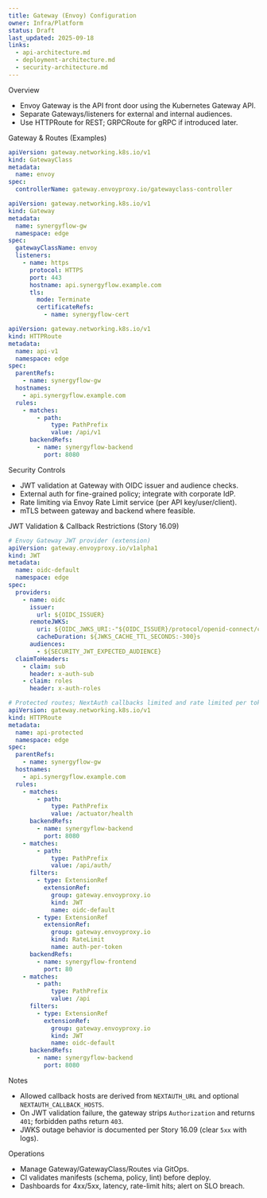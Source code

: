 ```yaml
---
title: Gateway (Envoy) Configuration
owner: Infra/Platform
status: Draft
last_updated: 2025-09-18
links:
  - api-architecture.md
  - deployment-architecture.md
  - security-architecture.md
---
```


Overview

- Envoy Gateway is the API front door using the Kubernetes Gateway API.
- Separate Gateways/listeners for external and internal audiences.
- Use HTTPRoute for REST; GRPCRoute for gRPC if introduced later.

Gateway & Routes (Examples)

```yaml
apiVersion: gateway.networking.k8s.io/v1
kind: GatewayClass
metadata:
  name: envoy
spec:
  controllerName: gateway.envoyproxy.io/gatewayclass-controller
```

```yaml
apiVersion: gateway.networking.k8s.io/v1
kind: Gateway
metadata:
  name: synergyflow-gw
  namespace: edge
spec:
  gatewayClassName: envoy
  listeners:
    - name: https
      protocol: HTTPS
      port: 443
      hostname: api.synergyflow.example.com
      tls:
        mode: Terminate
        certificateRefs:
          - name: synergyflow-cert
```

```yaml
apiVersion: gateway.networking.k8s.io/v1
kind: HTTPRoute
metadata:
  name: api-v1
  namespace: edge
spec:
  parentRefs:
    - name: synergyflow-gw
  hostnames:
    - api.synergyflow.example.com
  rules:
    - matches:
        - path:
            type: PathPrefix
            value: /api/v1
      backendRefs:
        - name: synergyflow-backend
          port: 8080
```

Security Controls

- JWT validation at Gateway with OIDC issuer and audience checks.
- External auth for fine-grained policy; integrate with corporate IdP.
- Rate limiting via Envoy Rate Limit service (per API key/user/client).
- mTLS between gateway and backend where feasible.

JWT Validation & Callback Restrictions (Story 16.09)

```yaml
# Envoy Gateway JWT provider (extension)
apiVersion: gateway.envoyproxy.io/v1alpha1
kind: JWT
metadata:
  name: oidc-default
  namespace: edge
spec:
  providers:
    - name: oidc
      issuer:
        url: ${OIDC_ISSUER}
      remoteJWKS:
        uri: ${OIDC_JWKS_URI:-"${OIDC_ISSUER}/protocol/openid-connect/certs"}
        cacheDuration: ${JWKS_CACHE_TTL_SECONDS:-300}s
      audiences:
        - ${SECURITY_JWT_EXPECTED_AUDIENCE}
  claimToHeaders:
    - claim: sub
      header: x-auth-sub
    - claim: roles
      header: x-auth-roles
```

```yaml
# Protected routes; NextAuth callbacks limited and rate limited per token
apiVersion: gateway.networking.k8s.io/v1
kind: HTTPRoute
metadata:
  name: api-protected
  namespace: edge
spec:
  parentRefs:
    - name: synergyflow-gw
  hostnames:
    - api.synergyflow.example.com
  rules:
    - matches:
        - path:
            type: PathPrefix
            value: /actuator/health
      backendRefs:
        - name: synergyflow-backend
          port: 8080
    - matches:
        - path:
            type: PathPrefix
            value: /api/auth/
      filters:
        - type: ExtensionRef
          extensionRef:
            group: gateway.envoyproxy.io
            kind: JWT
            name: oidc-default
        - type: ExtensionRef
          extensionRef:
            group: gateway.envoyproxy.io
            kind: RateLimit
            name: auth-per-token
      backendRefs:
        - name: synergyflow-frontend
          port: 80
    - matches:
        - path:
            type: PathPrefix
            value: /api
      filters:
        - type: ExtensionRef
          extensionRef:
            group: gateway.envoyproxy.io
            kind: JWT
            name: oidc-default
      backendRefs:
        - name: synergyflow-backend
          port: 8080
```

Notes

- Allowed callback hosts are derived from `NEXTAUTH_URL` and optional `NEXTAUTH_CALLBACK_HOSTS`.
- On JWT validation failure, the gateway strips `Authorization` and returns `401`; forbidden paths return `403`.
- JWKS outage behavior is documented per Story 16.09 (clear `5xx` with logs).

Operations

- Manage Gateway/GatewayClass/Routes via GitOps.
- CI validates manifests (schema, policy, lint) before deploy.
- Dashboards for 4xx/5xx, latency, rate-limit hits; alert on SLO breach.
